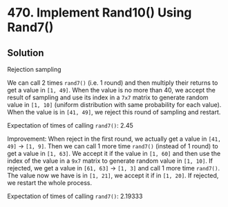 # 470. Implement Rand10() Using Rand7()

## Solution

Rejection sampling

We can call 2 times `rand7()` (i.e. 1 round) and then multiply their returns to get a value in `[1, 49]`. When the value is no more than 40, we accept the result of sampling and use its index in a `7x7` matrix to generate random value in `[1, 10]` (uniform distribution with same probability for each value). When the value is in `[41, 49]`, we reject this round of sampling and restart.

Expectation of times of calling `rand7()`: 2.45

Improvement: When reject in the first round, we actually get a value in `[41, 49]` -> `[1, 9]`. Then we can call 1 more time `rand7()` (instead of 1 round) to get a value in `[1, 63]`. We accept it if the value in `[1, 60]` and then use the index of the value in a `9x7` matrix to generate random value in `[1, 10]`. If rejected, we get a value in `[61, 63]` -> `[1, 3]` and call 1 more time `rand7()`. The value now we have is in `[1, 21]`, we accept it if in `[1, 20]`. If rejected, we restart the whole process.

Expectation of times of calling `rand7()`: 2.19333
